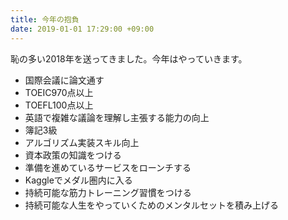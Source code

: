 ```yaml
---
title: 今年の抱負
date: 2019-01-01 17:29:00 +09:00
---
```


恥の多い2018年を送ってきました。今年はやっていきます。

* 国際会議に論文通す
* TOEIC970点以上
* TOEFL100点以上
* 英語で複雑な議論を理解し主張する能力の向上
* 簿記3級
* アルゴリズム実装スキル向上
* 資本政策の知識をつける
* 準備を進めているサービスをローンチする
* Kaggleでメダル圏内に入る
* 持続可能な筋力トレーニング習慣をつける
* 持続可能な人生をやっていくためのメンタルセットを積み上げる